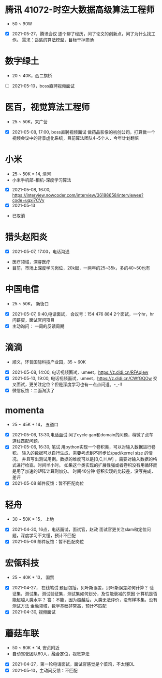 # 腾讯 41072-时空大数据高级算法工程师
- 50 ~ 90W
- [x] 2021-05-27，腾讯会议
逐个聊了经历，问了论文的创新点，问了为什么找工作。
需求：遥感的算法模型，目标干掉商汤
# 数字绿土
- 20 ~ 40K，西二旗桥
- [ ] 2021-05-10，boss直聘视频面试
# 医百，视觉算法工程师
- 25 ~ 50K，来广营
- [x] 2021-05-08, 17:00, boss直聘视频面试
做药品影像的初创公司，打算做一个视频会议中的背景虚化系统，目前算法团队4~5个人，今年计划翻倍
# 小米
- 25 ~ 50K * 14, 清河
- 小米手机部-相机-深度学习算法
- [x] 2021-05-08, 16:00, https://interview.nowcoder.com/interview/36188658/interviewee?code=uqxj7CVy
- [x] 2021-05-13
- 已取消
# 猎头赵阳炎
- [x] 2021-05-07, 17:00，电话沟通
- 医疗领域，深睿医疗
- 目前，市场上深度学习岗位，20k起，一两年的25~35k，多的40~50也有
# 中国电信
- 25 ~ 50K， 新街口
- [x] 2021-05-07, 9:40,电话面试， 会议号：154 476 884
2个面试，一个hr，hr问薪资，面试官问项目
- [x] 主动询问： 一周的反馈周期
# 滴滴
- 顺义，环普国际科技产业园，35 ~ 60K
- [x] 2021-05-08, 14:00, 电话视频面试，umeet，https://z.didi.cn/RFAqiew
- [x] 2021-05-10, 19:00, 电话视频面试，umeet，https://z.didi.cn/CWfGQOw
交叉面试，更关注定位？但是深度学习也有一点点问道。-_-!!
- [x] 微信反馈：二面淘汰了
# momenta
- 25 ~ 45K * 14， 五道口
- [x] 2021-05-06, 13:30,电话面试
问了cycle gan和domain的问题，稍微了点车道线匹配问题，
- [x] 2021-05-06, 16:30, 笔试
用python实现一个卷积类，可以对输入数据进行卷积。
输入的数据可以自行生成，需要考虑到不同步长/pad/kernel size 的情况。
并且写出测试用例。数据的维度可以是[B,C,H,W] ，需要对输入数据的格式进行检查。时间半小时。 
如果这个类实现的扩展性强或者卷积没有用循环而是用了加速的矩阵计算则加分。 时间40分钟
卷积实现的比较差，没写完成，差评
- [x] 2021-05-08 邮件反馈：暂不匹配岗位
# 轻舟
- 30 ~ 50K * 15， 上地
- [x] 2021-04-30, 16点，电话面试，面试官，赵政
面试官更关注slam和定位问题，深度学习不太懂，预计不匹配
- [x] 2021-05-06 邮件反馈：暂不匹配岗位

# 宏瓴科技
- 25 ~ 40K * 13， 国贸
- [x] 2021-04-27， 在线笔试
题目包括，贝叶斯误差，贝叶斯误差如何计算？ 验证集，测试集，测试验证集，测试集如何划分，及性能衰减的原因
计算机是否能超越人类水平？
答：不能，因为超越后，人类无法评价，没有样本集，没有测试方法 
金融领域，数学基础非常高，预计不匹配
- [x] 2021-04-30,  视频面试

# 蘑菇车联
- 50 ~ 80K * 14, 安贞附近
- 自动驾驶团队60人，融合定位，视觉算法
- [x] 2021-04-27，第一轮电话面试，面试官感觉是个菜鸡，不太懂DL
- [x] 2021-05-10，主动问反馈：不匹配
